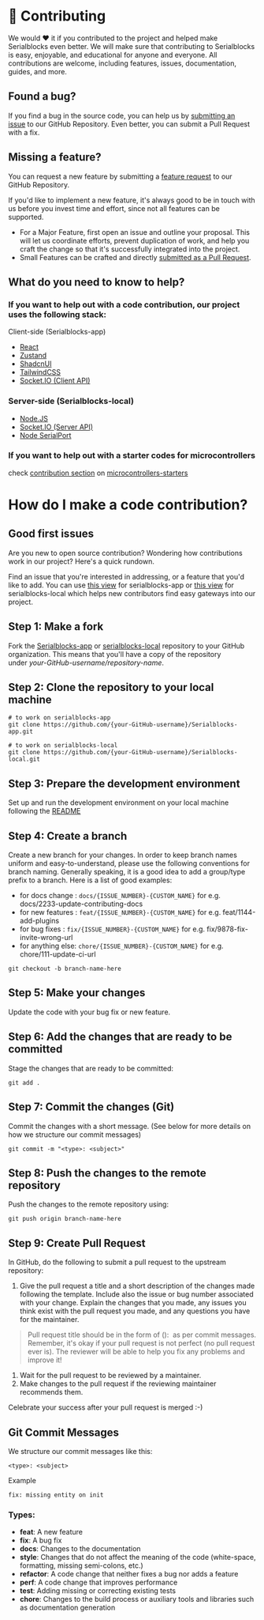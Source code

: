# 🌟 Contributing

We would ❤️ it if you contributed to the project and helped make Serialblocks even better. We will make sure that contributing to Serialblocks is easy, enjoyable, and educational for anyone and everyone. All contributions are welcome, including features, issues, documentation, guides, and more.

## Found a bug?

If you find a bug in the source code, you can help us by [submitting an issue](https://github.com/serialblocks/serialblocks-app/issues/new?assignees=&labels=bug&title=%F0%9F%90%9B+Bug+Report%3A+) to our GitHub Repository. Even better, you can submit a Pull Request with a fix.

## Missing a feature?

You can request a new feature by submitting a [feature request](https://github.com/serialblocks/serialblocks-app/issues/new?assignees=&labels=feature%20request) to our GitHub Repository.

If you'd like to implement a new feature, it's always good to be in touch with us before you invest time and effort, since not all features can be supported.

- For a Major Feature, first open an issue and outline your proposal. This will let us coordinate efforts, prevent duplication of work, and help you craft the change so that it's successfully integrated into the project.
- Small Features can be crafted and directly [submitted as a Pull Request](https://github.com/Serialblocks/.github/blob/main/profile/CONTRIBUTING.md#how-do-i-make-a-code-contribution).

## What do you need to know to help?

### If you want to help out with a code contribution, our project uses the following stack:

Client-side (Serialblocks-app)

- [React](https://reactjs.org/docs/getting-started.html)
- [Zustand](https://docs.pmnd.rs/zustand/getting-started/introduction)
- [ShadcnUI](https://ui.shadcn.com/)
- [TailwindCSS](https://tailwindcss.com/)
- [Socket.IO (Client API)](https://socket.io/docs/v4/client-api/)

### Server-side (Serialblocks-local)

- [Node.JS](https://nodejs.org/)
- [Socket.IO (Server API)](https://socket.io/docs/v4/server-api/)
- [Node SerialPort](https://serialport.io/docs/)

### If you want to help out with a starter codes for microcontrollers

check [contribution section](https://github.com/Serialblocks/Microcontrollers-starters?tab=readme-ov-file#contribution) on [microcontrollers-starters](https://github.com/Serialblocks/Microcontrollers-starters)

# How do I make a code contribution?

## Good first issues

Are you new to open source contribution? Wondering how contributions work in our project? Here's a quick rundown.

Find an issue that you're interested in addressing, or a feature that you'd like to add. You can use [this view](https://github.com/Serialblocks/Serialblocks-app/issues?q=is%3Aopen+is%3Aissue+label%3A%22good+first+issue%22) for serialblocks-app or [this view](https://github.com/Serialblocks/Serialblocks-local/issues?q=is%3Aopen+is%3Aissue+label%3A%22good+first+issue%22) for serialblocks-local which helps new contributors find easy gateways into our project.

## Step 1: Make a fork

Fork the [Serialblocks-app](https://github.com/Serialblocks/Serialblocks-app) or [serialblocks-local](https://github.com/Serialblocks/Serialblocks-local) repository to your GitHub organization. This means that you'll have a copy of the repository under *your-GitHub-username/repository-name*.

## Step 2: Clone the repository to your local machine

```
# to work on serialblocks-app
git clone https://github.com/{your-GitHub-username}/Serialblocks-app.git

# to work on serialblocks-local
git clone https://github.com/{your-GitHub-username}/Serialblocks-local.git
```

## Step 3: Prepare the development environment

Set up and run the development environment on your local machine following the [README](https://github.com/Serialblocks/Serialblocks-app/README.md#installation)

## Step 4: Create a branch

Create a new branch for your changes. In order to keep branch names uniform and easy-to-understand, please use the following conventions for branch naming. Generally speaking, it is a good idea to add a group/type prefix to a branch. Here is a list of good examples:

- for docs change : `docs/{ISSUE_NUMBER}-{CUSTOM_NAME}` for e.g. docs/2233-update-contributing-docs
- for new features : `feat/{ISSUE_NUMBER}-{CUSTOM_NAME}` for e.g. feat/1144-add-plugins
- for bug fixes : `fix/{ISSUE_NUMBER}-{CUSTOM_NAME}` for e.g. fix/9878-fix-invite-wrong-url
- for anything else: `chore/{ISSUE_NUMBER}-{CUSTOM_NAME}` for e.g. chore/111-update-ci-url

```
git checkout -b branch-name-here
```

## Step 5: Make your changes

Update the code with your bug fix or new feature.

## Step 6: Add the changes that are ready to be committed

Stage the changes that are ready to be committed:

```
git add .
```

## Step 7: Commit the changes (Git)

Commit the changes with a short message. (See below for more details on how we structure our commit messages)

```
git commit -m "<type>: <subject>"
```

## Step 8: Push the changes to the remote repository

Push the changes to the remote repository using:

```
git push origin branch-name-here
```

## Step 9: Create Pull Request

In GitHub, do the following to submit a pull request to the upstream repository:

1. Give the pull request a title and a short description of the changes made following the template. Include also the issue or bug number associated with your change. Explain the changes that you made, any issues you think exist with the pull request you made, and any questions you have for the maintainer.

> Pull request title should be in the form of <type>(<package>): <subject> as per commit messages. Remember, it's okay if your pull request is not perfect (no pull request ever is). The reviewer will be able to help you fix any problems and improve it!
> 
1. Wait for the pull request to be reviewed by a maintainer.
2. Make changes to the pull request if the reviewing maintainer recommends them.

Celebrate your success after your pull request is merged :-)

## Git Commit Messages

We structure our commit messages like this:

```
<type>: <subject>
```

Example

```
fix: missing entity on init
```

### Types:

- **feat**: A new feature
- **fix**: A bug fix
- **docs**: Changes to the documentation
- **style**: Changes that do not affect the meaning of the code (white-space, formatting, missing semi-colons, etc.)
- **refactor**: A code change that neither fixes a bug nor adds a feature
- **perf**: A code change that improves performance
- **test**: Adding missing or correcting existing tests
- **chore**: Changes to the build process or auxiliary tools and libraries such as documentation generation
